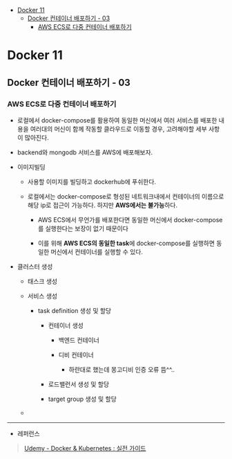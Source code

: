 - [Docker 11](#docker-11)
  - [Docker 컨테이너 배포하기 - 03](#docker-컨테이너-배포하기---03)
    - [AWS ECS로 다중 컨테이너 배포하기](#aws-ecs로-다중-컨테이너-배포하기)

# Docker 11

## Docker 컨테이너 배포하기 - 03

### AWS ECS로 다중 컨테이너 배포하기

- 로컬에서 docker-compose를 활용하여 동일한 머신에서 여러 서비스를 배포한 내용을 여러대의 머신이 함께 작동할 클라우드로 이동할 경우, 고려해야할 세부 사항이 많아진다.

- backend와 mongodb 서비스를 AWS에 배포해보자.

- 이미지빌딩
  
  - 사용할 이미지를 빌딩하고 dockerhub에 푸쉬한다.
  
  - 로컬에서는 docker-compose로 형성된 네트워크내에서 컨테이너의 이름으로 해당 ip로 접근이 가능하다. 하지만 **AWS에서는 불가능**하다.
    
    - AWS ECS에서 무언가를 배포한다면 동일한 머신에서 docker-compose를 실행한다는 보장이 없기 때문이다
    
    - 이를 위해 **AWS ECS의 동일한 task**에 docker-compose를 실행하면 동일한 머신에서 컨테이너를 실행할 수 있다.

- 클러스터 생성
  
  - 태스크 생성
  
  - 서비스 생성
    
    - task definition 생성 및 할당
      
      - 컨테이너 생성
        
        - 백엔드 컨테이너
        
        - 디비 컨테이너
          
          - 하란대로 했는데 몽고디비 인증 오류 뜸^^..
      
      - 로드밸런서 생성 및 할당
      
      - target group 생성 및 할당
  
  - 

---

- 레퍼런스

> [Udemy - Docker & Kubernetes : 실전 가이드](https://www.udemy.com/course/docker-kubernetes-2022/)
